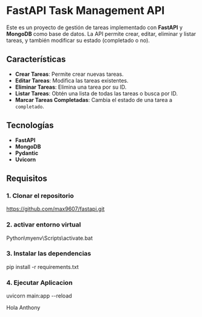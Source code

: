 # FastAPI Task Management API

Este es un proyecto de gestión de tareas implementado con **FastAPI** y **MongoDB** como base de datos. La API permite crear, editar, eliminar y listar tareas, y también modificar su estado (completado o no).

## Características

- **Crear Tareas**: Permite crear nuevas tareas.
- **Editar Tareas**: Modifica las tareas existentes.
- **Eliminar Tareas**: Elimina una tarea por su ID.
- **Listar Tareas**: Obtén una lista de todas las tareas o busca por ID.
- **Marcar Tareas Completadas**: Cambia el estado de una tarea a `completado`.

## Tecnologías
- **FastAPI**
- **MongoDB**
- **Pydantic**
- **Uvicorn**

## Requisitos


### 1. Clonar el repositorio
https://github.com/max9607/fastapi.git

### 2. activar entorno virtual
Python\myenv\Scripts\activate.bat

### 3. Instalar las dependencias
pip install -r requirements.txt

### 4. Ejecutar Aplicacion 
uvicorn main:app --reload


Hola Anthony 


